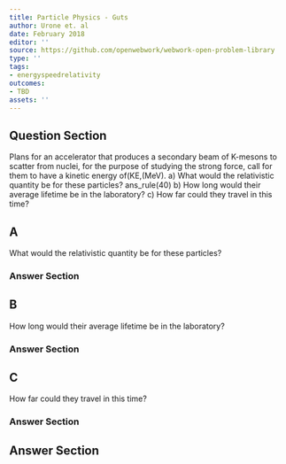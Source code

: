 ```yaml
---
title: Particle Physics - Guts
author: Urone et. al
date: February 2018
editor: ''
source: https://github.com/openwebwork/webwork-open-problem-library
type: ''
tags:
- energyspeedrelativity
outcomes:
- TBD
assets: ''
---
```


## Question Section 

Plans for an accelerator that produces a secondary beam of K-mesons to scatter from nuclei, for the purpose of studying the strong force, call for them to have a kinetic energy of(KE,(MeV). 
a) What would the relativistic quantity be for these particles? 
ans_rule(40)
b) How long would their average lifetime be in the laboratory? 
c) How far could they travel in this time?
## A
What would the relativistic quantity be for these particles? 
### Answer Section
## B
How long would their average lifetime be in the laboratory? 
### Answer Section
## C
How far could they travel in this time?
### Answer Section


## Answer Section


